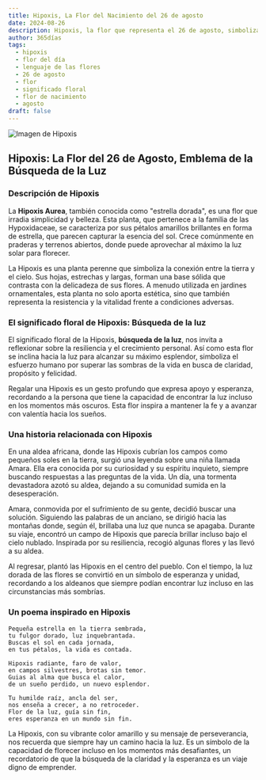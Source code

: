 ```yaml
---
title: Hipoxis, La Flor del Nacimiento del 26 de agosto
date: 2024-08-26
description: Hipoxis, la flor que representa el 26 de agosto, simboliza Búsqueda de la luz. Descubre su fascinante historia, significado en el lenguaje de las flores y una poesía que celebra su belleza.
author: 365días
tags:
  - hipoxis
  - flor del día
  - lenguaje de las flores
  - 26 de agosto
  - flor
  - significado floral
  - flor de nacimiento
  - agosto
draft: false
---
```


![Imagen de Hipoxis](https://i.imgur.com/Gfm3Mga.png#center)


## Hipoxis: La Flor del 26 de Agosto, Emblema de la Búsqueda de la Luz

### Descripción de Hipoxis

La **Hipoxis Aurea**, también conocida como "estrella dorada", es una flor que irradia simplicidad y belleza. Esta planta, que pertenece a la familia de las Hypoxidaceae, se caracteriza por sus pétalos amarillos brillantes en forma de estrella, que parecen capturar la esencia del sol. Crece comúnmente en praderas y terrenos abiertos, donde puede aprovechar al máximo la luz solar para florecer.

La Hipoxis es una planta perenne que simboliza la conexión entre la tierra y el cielo. Sus hojas, estrechas y largas, forman una base sólida que contrasta con la delicadeza de sus flores. A menudo utilizada en jardines ornamentales, esta planta no solo aporta estética, sino que también representa la resistencia y la vitalidad frente a condiciones adversas.

### El significado floral de Hipoxis: Búsqueda de la luz

El significado floral de la Hipoxis, **búsqueda de la luz**, nos invita a reflexionar sobre la resiliencia y el crecimiento personal. Así como esta flor se inclina hacia la luz para alcanzar su máximo esplendor, simboliza el esfuerzo humano por superar las sombras de la vida en busca de claridad, propósito y felicidad.

Regalar una Hipoxis es un gesto profundo que expresa apoyo y esperanza, recordando a la persona que tiene la capacidad de encontrar la luz incluso en los momentos más oscuros. Esta flor inspira a mantener la fe y a avanzar con valentía hacia los sueños.

### Una historia relacionada con Hipoxis

En una aldea africana, donde las Hipoxis cubrían los campos como pequeños soles en la tierra, surgió una leyenda sobre una niña llamada Amara. Ella era conocida por su curiosidad y su espíritu inquieto, siempre buscando respuestas a las preguntas de la vida. Un día, una tormenta devastadora azotó su aldea, dejando a su comunidad sumida en la desesperación.

Amara, conmovida por el sufrimiento de su gente, decidió buscar una solución. Siguiendo las palabras de un anciano, se dirigió hacia las montañas donde, según él, brillaba una luz que nunca se apagaba. Durante su viaje, encontró un campo de Hipoxis que parecía brillar incluso bajo el cielo nublado. Inspirada por su resiliencia, recogió algunas flores y las llevó a su aldea.

Al regresar, plantó las Hipoxis en el centro del pueblo. Con el tiempo, la luz dorada de las flores se convirtió en un símbolo de esperanza y unidad, recordando a los aldeanos que siempre podían encontrar luz incluso en las circunstancias más sombrías.

### Un poema inspirado en Hipoxis

```
Pequeña estrella en la tierra sembrada,  
tu fulgor dorado, luz inquebrantada.  
Buscas el sol en cada jornada,  
en tus pétalos, la vida es contada.

Hipoxis radiante, faro de valor,  
en campos silvestres, brotas sin temor.  
Guias al alma que busca el calor,  
de un sueño perdido, un nuevo esplendor.

Tu humilde raíz, ancla del ser,  
nos enseña a crecer, a no retroceder.  
Flor de la luz, guía sin fin,  
eres esperanza en un mundo sin fin.
```

La Hipoxis, con su vibrante color amarillo y su mensaje de perseverancia, nos recuerda que siempre hay un camino hacia la luz. Es un símbolo de la capacidad de florecer incluso en los momentos más desafiantes, un recordatorio de que la búsqueda de la claridad y la esperanza es un viaje digno de emprender.

